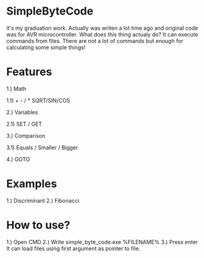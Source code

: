 # SimpleByteCode
it's my graduation work. Actually was writen a lot time ago and original code was for AVR microcontroller.
What does this thing actualy do? It can execute commands from files.
There are not a lot of commands but enough for calculating some simple things! 
# Features
1.) Math

1.1) + - / * SQRT/SIN/COS

2.) Variables

2.1) SET / GET

3.) Comparison

3.1) Equals / Smaller / Bigger

4.) GOTO
# Examples
1.) Discriminant
2.) Fibonacci
# How to use?
1.) Open CMD
2.) Write simple_byte_code.exe %FILENAME%
3.) Press enter
It can load files using first argument as pointer to file.
